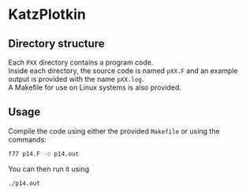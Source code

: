 # KatzPlotkin

## Directory structure
Each `PXX` directory contains a program code.  
Inside each directory, the source code is named `pXX.F` and an example output is provided with the name `pXX.log`.  
A Makefile for use on Linux systems is also provided.

## Usage
Compile the code using either the provided `Makefile` or using the commands:
```Bash
f77 p14.F -o p14.out
```
You can then run it using 
```Bash
./p14.out
```

